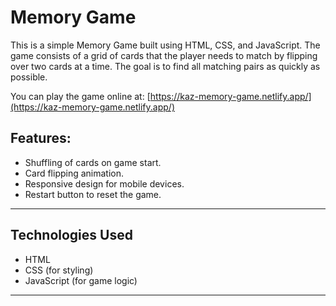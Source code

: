 # Memory Game

This is a simple Memory Game built using HTML, CSS, and JavaScript. The game consists of a grid of cards that the player needs to match by flipping over two cards at a time. The goal is to find all matching pairs as quickly as possible.

You can play the game online at: [https://kaz-memory-game.netlify.app/](https://kaz-memory-game.netlify.app/)

## Features:
- Shuffling of cards on game start.
- Card flipping animation.
- Responsive design for mobile devices.
- Restart button to reset the game.

---

## Technologies Used
- HTML
- CSS (for styling)
- JavaScript (for game logic)

---
